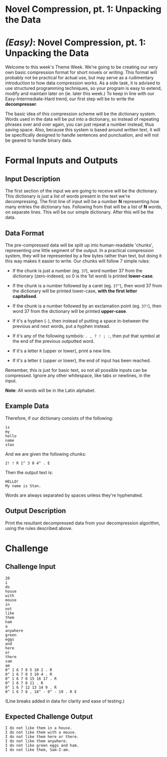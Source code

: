 # Novel Compression, pt. 1: Unpacking the Data
<div class="md"><h1><a href="#EasyIcon"></a> <em>(Easy)</em>: Novel Compression, pt. 1: Unpacking the Data</h1>
<p>Welcome to this week's Theme Week. We're going to be creating our very own basic compression format for short novels or writing. This format will probably not be practical for actual use, but may serve as a rudimentary introduction to how data compression works. As a side task, it is advised to use structured programming techniques, so your program is easy to extend, modify and maintain later on (ie. later this week.) To keep in line with our Easy-Intermediate-Hard trend, our first step will be to write the <strong>decompresser</strong>.</p>
<p>The basic idea of this compression scheme will be the dictionary system. Words used in the data will be put into a dictionary, so instead of repeating phrases over and over again, you can just repeat a number instead, thus saving space. Also, because this system is based around written text, it will be specifically designed to handle sentences and punctuation, and will not be geared to handle binary data.</p>
<h1>Formal Inputs and Outputs</h1>
<h2>Input Description</h2>
<p>The first section of the input we are going to receive will be the dictionary. This dictionary is just a list of words present in the text we're decompressing. The first line of input will be a number <strong>N</strong> representing how many entries the dictionary has. Following from that will be a list of <strong>N</strong> words, on separate lines. This will be our simple dictionary. After this will be the data.</p>
<h2>Data Format</h2>
<p>The pre-compressed data will be split up into human-readable 'chunks', representing one little segment of the output. In a practical compression system, they will be represented by a few bytes rather than text, but doing it this way makes it easier to write. Our chunks will follow 7 simple rules:</p>
<ul>
<li><p>If the chunk is just a number (eg. <code>37</code>), word number 37 from the dictionary (zero-indexed, so 0 is the 1st word) is printed <strong>lower-case</strong>.</p></li>
<li><p>If the chunk is a number followed by a caret (eg. <code>37^</code>), then word 37 from the dictionary will be printed lower-case, <strong>with the first letter capitalised</strong>.</p></li>
<li><p>If the chunk is a number followed by an exclamation point (eg. <code>37!</code>), then word 37 from the dictionary will be printed <strong>upper-case</strong>.</p></li>
<li><p>If it's a hyphen (<code>-</code>), then instead of putting a space in-between the previous and next words, put a hyphen instead.</p></li>
<li><p>If it's any of the following symbols: <code>. , ? ! ; :</code>, then put that symbol at the end of the previous outputted word.</p></li>
<li><p>If it's a letter <code>R</code> (upper or lower), print a new line.</p></li>
<li><p>If it's a letter <code>E</code> (upper or lower), the end of input has been reached.</p></li>
</ul>
<p>Remember, this is just for basic text, so not all possible inputs can be compressed. Ignore any other whitespace, like tabs or newlines, in the input.</p>
<p><strong>Note</strong>: All words will be in the Latin alphabet.</p>
<h2>Example Data</h2>
<p>Therefore, if our dictionary consists of the following:</p>
<pre><code>is
my
hello
name
stan
</code></pre>
<p>And we are given the following chunks:</p>
<pre><code>2! ! R 1^ 3 0 4^ . E
</code></pre>
<p>Then the output text is:</p>
<pre><code>HELLO!
My name is Stan.
</code></pre>
<p>Words are always separated by spaces unless they're hyphenated.</p>
<h2>Output Description</h2>
<p>Print the resultant decompressed data from your decompression algorithm, using the rules described above.</p>
<h1>Challenge</h1>
<h2>Challenge Input</h2>
<pre><code>20
i
do
house
with
mouse
in
not
like
them
ham
a
anywhere
green
eggs
and
here
or
there
sam
am
0^ 1 6 7 8 5 10 2 . R
0^ 1 6 7 8 3 10 4 . R
0^ 1 6 7 8 15 16 17 . R
0^ 1 6 7 8 11 . R
0^ 1 6 7 12 13 14 9 . R
0^ 1 6 7 8 , 18^ - 0^ - 19 . R E
</code></pre>
<p>(Line breaks added in data for clarity and ease of testing.)</p>
<h2>Expected Challenge Output</h2>
<pre><code>I do not like them in a house.
I do not like them with a mouse.
I do not like them here or there.
I do not like them anywhere.
I do not like green eggs and ham.
I do not like them, Sam-I-am.
</code></pre>
</div>
